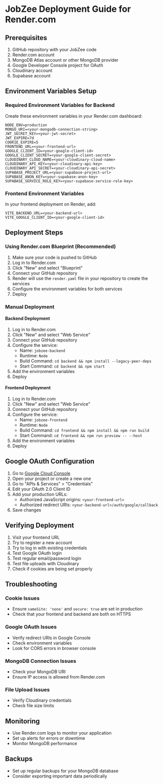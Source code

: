 # JobZee Deployment Guide for Render.com

## Prerequisites
1. GitHub repository with your JobZee code
2. Render.com account
3. MongoDB Atlas account or other MongoDB provider
4. Google Developer Console project for OAuth
5. Cloudinary account
6. Supabase account

## Environment Variables Setup

### Required Environment Variables for Backend
Create these environment variables in your Render.com dashboard:

```
NODE_ENV=production
MONGO_URI=<your-mongodb-connection-string>
JWT_SECRET_KEY=<your-jwt-secret>
JWT_EXPIRE=7d
COOKIE_EXPIRE=5
FRONTEND_URL=<your-frontend-url>
GOOGLE_CLIENT_ID=<your-google-client-id>
GOOGLE_CLIENT_SECRET=<your-google-client-secret>
CLOUDINARY_CLOUD_NAME=<your-cloudinary-cloud-name>
CLOUDINARY_API_KEY=<your-cloudinary-api-key>
CLOUDINARY_API_SECRET=<your-cloudinary-api-secret>
SUPABASE_PROJECT_URL=<your-supabase-project-url>
SUPABASE_ANON_KEY=<your-supabase-anon-key>
SUPABASE_SERVICE_ROLE_KEY=<your-supabase-service-role-key>
```

### Frontend Environment Variables
In your frontend deployment on Render, add:

```
VITE_BACKEND_URL=<your-backend-url>
VITE_GOOGLE_CLIENT_ID=<your-google-client-id>
```

## Deployment Steps

### Using Render.com Blueprint (Recommended)
1. Make sure your code is pushed to GitHub
2. Log in to Render.com
3. Click "New" and select "Blueprint"
4. Connect your GitHub repository
5. Render will use the `render.yaml` file in your repository to create the services
6. Configure the environment variables for both services
7. Deploy

### Manual Deployment

#### Backend Deployment
1. Log in to Render.com
2. Click "New" and select "Web Service"
3. Connect your GitHub repository
4. Configure the service:
   - Name: `jobzee-backend`
   - Runtime: `Node`
   - Build Command: `cd backend && npm install --legacy-peer-deps`
   - Start Command: `cd backend && npm start`
5. Add the environment variables
6. Deploy

#### Frontend Deployment
1. Log in to Render.com
2. Click "New" and select "Web Service"
3. Connect your GitHub repository
4. Configure the service:
   - Name: `jobzee-frontend`
   - Runtime: `Node`
   - Build Command: `cd frontend && npm install && npm run build`
   - Start Command: `cd frontend && npm run preview -- --host`
5. Add the environment variables
6. Deploy

## Google OAuth Configuration

1. Go to [Google Cloud Console](https://console.cloud.google.com/)
2. Open your project or create a new one
3. Go to "APIs & Services" > "Credentials"
4. Edit your OAuth 2.0 Client ID
5. Add your production URLs:
   - Authorized JavaScript origins: `<your-frontend-url>`
   - Authorized redirect URIs: `<your-backend-url>/auth/google/callback`
6. Save changes

## Verifying Deployment

1. Visit your frontend URL
2. Try to register a new account
3. Try to log in with existing credentials
4. Test Google OAuth login
5. Test regular email/password login
6. Test file uploads with Cloudinary
7. Check if cookies are being set properly

## Troubleshooting

### Cookie Issues
- Ensure `sameSite: 'none'` and `secure: true` are set in production
- Check that your frontend and backend are both on HTTPS

### Google OAuth Issues
- Verify redirect URIs in Google Console
- Check environment variables
- Look for CORS errors in browser console

### MongoDB Connection Issues
- Check your MongoDB URI
- Ensure IP access is allowed from Render.com

### File Upload Issues
- Verify Cloudinary credentials
- Check file size limits

## Monitoring

- Use Render.com logs to monitor your application
- Set up alerts for errors or downtime
- Monitor MongoDB performance

## Backups

- Set up regular backups for your MongoDB database
- Consider exporting important data periodically
